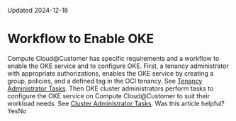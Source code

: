 Updated 2024-12-16
# Workflow to Enable OKE
Compute Cloud@Customer has specific requirements and a workflow to enable the OKE service and to configure OKE.
First, a tenancy administrator with appropriate authorizations, enables the OKE service by creating a group, policies, and a defined tag in the OCI tenancy. See [Tenancy Administrator Tasks](https://docs.oracle.com/en-us/iaas/compute-cloud-at-customer/topics/oke/administrator-tasks.htm#administrator-tasks "Learn about the set of tasks you perform in the OCI tenancy to enable the OKE service on Compute Cloud@Customer.").
Then OKE cluster administrators perform tasks to configure the OKE service on Compute Cloud@Customer to suit their workload needs. See [Cluster Administrator Tasks](https://docs.oracle.com/en-us/iaas/compute-cloud-at-customer/topics/oke/user-tasks.htm#user-tasks "Perform a set of tasks to create OKE clusters on Compute Cloud@Customer.").
Was this article helpful?
YesNo

